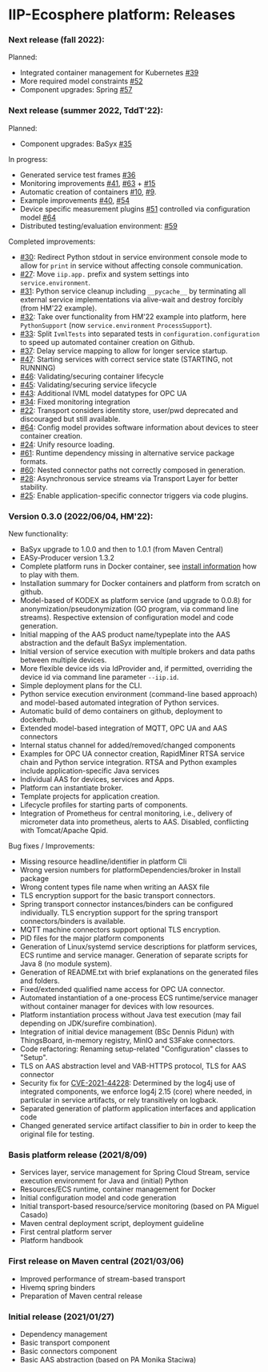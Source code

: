 # IIP-Ecosphere platform: Releases

### Next release (fall 2022):
Planned:
* Integrated container management for Kubernetes [#39](https://github.com/iip-ecosphere/platform/issues/39)
* More required model constraints [#52](https://github.com/iip-ecosphere/platform/issues/64)
* Component upgrades: Spring [#57](https://github.com/iip-ecosphere/platform/issues/57)

### Next release (summer 2022, TddT'22):
Planned:
* Component upgrades: BaSyx [#35](https://github.com/iip-ecosphere/platform/issues/35)

In progress:
* Generated service test frames [#36](https://github.com/iip-ecosphere/platform/issues/36)
* Monitoring improvements [#41](https://github.com/iip-ecosphere/platform/issues/41), [#63](https://github.com/iip-ecosphere/platform/issues/63) + [#15](https://github.com/iip-ecosphere/platform/issues/15)
* Automatic creation of containers [#10](https://github.com/iip-ecosphere/platform/issues/10), [#9](https://github.com/iip-ecosphere/platform/issues/9).
* Example improvements [#40](https://github.com/iip-ecosphere/platform/issues/40), [#54](https://github.com/iip-ecosphere/platform/issues/54)
* Device specific measurement plugins [#51](https://github.com/iip-ecosphere/platform/issues/51) controlled via configuration model [#64](https://github.com/iip-ecosphere/platform/issues/64)
* Distributed testing/evaluation environment: [#59](https://github.com/iip-ecosphere/platform/issues/59)

Completed improvements:
* [#30](https://github.com/iip-ecosphere/platform/issues/30): Redirect Python stdout in service environment console mode to allow for `print` in service without affecting console communication.
* [#27](https://github.com/iip-ecosphere/platform/issues/27): Move `iip.app.` prefix and system settings into `service.environment`.
* [#31](https://github.com/iip-ecosphere/platform/issues/31): Python service cleanup including `__pycache__` by terminating all external service implementations via alive-wait and destroy forcibly (from HM'22 example).
* [#32](https://github.com/iip-ecosphere/platform/issues/32): Take over functionality from HM'22 example into platform, here `PythonSupport` (now `service.environment` `ProcessSupport`).
* [#33](https://github.com/iip-ecosphere/platform/issues/33): Split `IvmlTests` into separated tests in `configuration.configuration` to speed up automated container creation on Github.
* [#37](https://github.com/iip-ecosphere/platform/issues/37): Delay service mapping to allow for longer service startup.
* [#47](https://github.com/iip-ecosphere/platform/issues/47): Starting services with correct service state (STARTING, not RUNNING)
* [#46](https://github.com/iip-ecosphere/platform/issues/46): Validating/securing container lifecycle
* [#45](https://github.com/iip-ecosphere/platform/issues/45): Validating/securing service lifecycle
* [#43](https://github.com/iip-ecosphere/platform/issues/43): Additional IVML model datatypes for OPC UA
* [#34](https://github.com/iip-ecosphere/platform/issues/34): Fixed monitoring integration
* [#22](https://github.com/iip-ecosphere/platform/issues/22): Transport considers identity store, user/pwd deprecated and discouraged but still available.
* [#64](https://github.com/iip-ecosphere/platform/issues/64): Config model provides software information about devices to steer container creation.
* [#24](https://github.com/iip-ecosphere/platform/issues/24): Unify resource loading.
* [#61](https://github.com/iip-ecosphere/platform/issues/61): Runtime dependency missing in alternative service package formats.
* [#60](https://github.com/iip-ecosphere/platform/issues/60): Nested connector paths not correctly composed in generation.
* [#28](https://github.com/iip-ecosphere/platform/issues/28): Asynchronous service streams via Transport Layer for better stability.
* [#25](https://github.com/iip-ecosphere/platform/issues/25): Enable application-specific connector triggers via code plugins.

### Version 0.3.0 (2022/06/04, HM'22):

New functionality:
* BaSyx upgrade to 1.0.0 and then to 1.0.1 (from Maven Central)
* EASy-Producer version 1.3.2
* Complete platform runs in Docker container, see [install information](../documentation/INSTALL.md) how to play with them.
* Installation summary for Docker containers and platform from scratch on github.
* Model-based of KODEX as platform service (and upgrade to 0.0.8) for anonymization/pseudonymization (GO program, via command line streams). Respective extension of configuration model and code generation.
* Initial mapping of the AAS product name/typeplate into the AAS abstraction and the default BaSyx implementation.
* Initial version of service execution with multiple brokers and data paths between multiple devices.
* More flexible device ids via IdProvider and, if permitted, overriding the device id via command line parameter `--iip.id`.
* Simple deployment plans for the CLI.
* Python service execution environment (command-line based approach) and model-based automated integration of Python services.
* Automatic build of demo containers on github, deployment to dockerhub.
* Extended model-based integration of MQTT, OPC UA and AAS connectors
* Internal status channel for added/removed/changed components
* Examples for OPC UA connector creation, RapidMiner RTSA service chain and Python service integration. RTSA and Python examples include application-specific Java services
* Individual AAS for devices, services and Apps.
* Platform can instantiate broker.
* Template projects for application creation.
* Lifecycle profiles for starting parts of components.
* Integration of Prometheus for central monitoring, i.e., delivery of micrometer data into prometheus, alerts to AAS. Disabled, conflicting with Tomcat/Apache Qpid.

Bug fixes / Improvements:
* Missing resource headline/identifier in platform Cli
* Wrong version numbers for platformDependencies/broker in Install package
* Wrong content types file name when writing an AASX file
* TLS encryption support for the basic transport connectors.
* Spring transport connector instances/binders can be configured individually. TLS encryption support for the spring transport connectors/binders is available.
* MQTT machine connectors support optional TLS encryption.
* PID files for the major platform components
* Generation of Linux/systemd service descriptions for platform services, ECS runtime and service manager. Generation of separate scripts for Java 8 (no module system).
* Generation of README.txt with brief explanations on the generated files and folders.
* Fixed/extended qualified name access for OPC UA connector.
* Automated instantiation of a one-process ECS runtime/service manager without container manager for devices with low resources.
* Platform instantiation process without Java test execution (may fail depending on JDK/surefire combination).
* Integration of initial device management (BSc Dennis Pidun) with ThingsBoard, in-memory registry, MinIO and S3Fake connectors.
* Code refactoring: Renaming setup-related "Configuration" classes to "Setup".
* TLS on AAS abstraction level and VAB-HTTPS protocol, TLS for AAS connector
* Security fix for [CVE-2021-44228](https://nvd.nist.gov/vuln/detail/CVE-2021-44228): Determined by the log4j use of integrated components, we enforce log4j 2.15 (core) where needed, in particular in service artifacts, or rely transitively on logback.
* Separated generation of platform application interfaces and application code
* Changed generated service artifact classifier to *bin* in order to keep the original file for testing.

### Basis platform release (2021/8/09)
* Services layer, service management for Spring Cloud Stream, service execution environment for Java and (initial) Python
* Resources/ECS runtime, container management for Docker
* Initial configuration model and code generation
* Initial transport-based resource/service monitoring (based on PA Miguel Casado)
* Maven central deployment script, deployment guideline
* First central platform server
* Platform handbook

### First release on Maven central (2021/03/06)
* Improved performance of stream-based transport 
* Hivemq spring binders
* Preparation of Maven central release

### Initial release (2021/01/27)
* Dependency management
* Basic transport component
* Basic connectors component
* Basic AAS abstraction (based on PA Monika Staciwa)